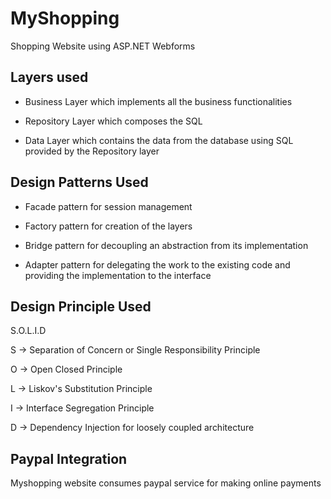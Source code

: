 # MyShopping
Shopping Website using ASP.NET Webforms

## Layers used


- Business Layer which implements all the business functionalities

- Repository Layer which composes the SQL 

- Data Layer which contains the data from the database using SQL provided by the
  Repository layer


## Design Patterns Used


- Facade pattern for session management

- Factory pattern for creation of the layers

- Bridge pattern for decoupling an abstraction from its implementation

- Adapter pattern for delegating the work to the existing code and providing the
  implementation to the interface


## Design Principle Used

S.O.L.I.D 

S -> Separation of Concern or Single Responsibility Principle

O -> Open Closed Principle

L -> Liskov's Substitution Principle

I -> Interface Segregation Principle

D -> Dependency Injection for loosely coupled architecture


## Paypal Integration


Myshopping website consumes paypal service for making online payments


